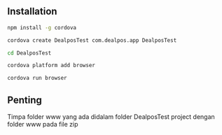 ## Installation



```bash
npm install -g cordova

cordova create DealposTest com.dealpos.app DealposTest

cd DealposTest

cordova platform add browser

cordova run browser 
```


## Penting
Timpa folder www yang ada didalam folder DealposTest project dengan folder www pada file zip



